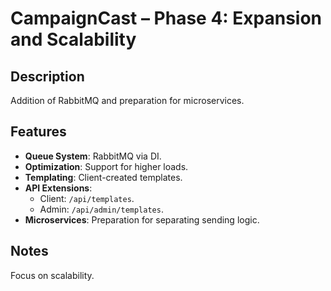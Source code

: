 # CampaignCast – Phase 4: Expansion and Scalability

## Description
Addition of RabbitMQ and preparation for microservices.

## Features
- **Queue System**: RabbitMQ via DI.
- **Optimization**: Support for higher loads.
- **Templating**: Client-created templates.
- **API Extensions**:
    - Client: `/api/templates`.
    - Admin: `/api/admin/templates`.
- **Microservices**: Preparation for separating sending logic.

## Notes
Focus on scalability.

